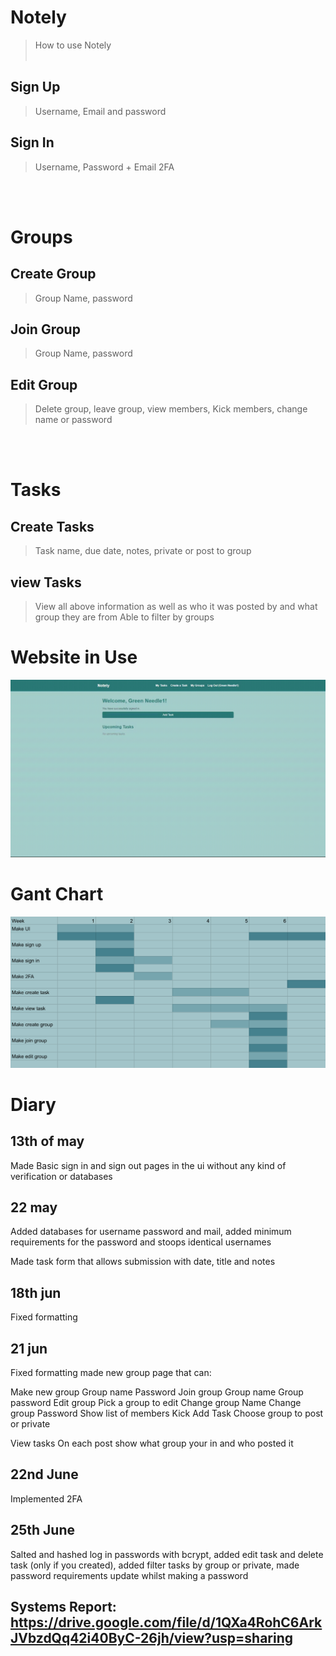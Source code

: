 # Notely
> How to use Notely
<br></br>

## Sign Up
> Username, Email and password

## Sign In
> Username, Password + Email 2FA

<br></br>

# Groups
## Create Group
> Group Name, password

## Join Group
> Group Name, password

## Edit Group
> Delete group, leave group, view members, Kick members, change name or password

<br></br>

# Tasks

## Create Tasks
> Task name, due date, notes, private or post to group

## view Tasks
> View all above information as well as who it was posted by and what group they are from
> Able to filter by groups


# Website in Use
![Alt Text](static/images/Gif1.gif)

# Gant Chart
![Alt Text](static/images/FinalGANTT.png)



# Diary
## 13th of may
Made Basic sign in and sign out pages in the ui without any kind of verification or databases

## 22 may
Added databases for username password and mail, added minimum requirements for the password and stoops identical usernames

Made task form that allows submission with date, title and notes

## 18th jun
Fixed formatting

## 21 jun
Fixed formatting
made new group page that can:

Make new group 
	Group name
	Password
Join group 
	Group name
	Group password
Edit group 
	Pick a group to edit
	Change group Name
	Change group Password
	Show list of members
		Kick
Add Task
	Choose group to post or private
	
View tasks
	On each post show what group your in and who posted it


## 22nd June
Implemented 2FA

## 25th June
Salted and hashed log in passwords with bcrypt, added edit task and delete task (only if you created), added filter tasks by group or private, made password requirements update whilst making a password


## Systems Report: https://drive.google.com/file/d/1QXa4RohC6ArkJVbzdQq42i40ByC-26jh/view?usp=sharing 